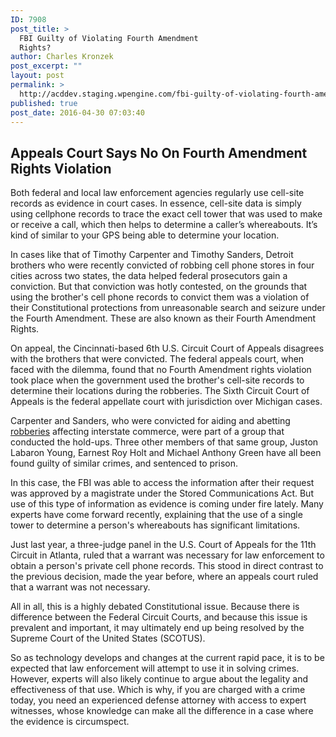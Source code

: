 ```yaml
---
ID: 7908
post_title: >
  FBI Guilty of Violating Fourth Amendment
  Rights?
author: Charles Kronzek
post_excerpt: ""
layout: post
permalink: >
  http://acddev.staging.wpengine.com/fbi-guilty-of-violating-fourth-amendment-rights.html
published: true
post_date: 2016-04-30 07:03:40
---
```

<h2 style="text-align: left;">Appeals Court Says No On Fourth Amendment Rights Violation</h2>
<p style="text-align: left;">Both federal and local law enforcement agencies regularly use cell-site records as evidence in court cases. In essence, cell-site data is simply using cellphone records to trace the exact cell tower that was used to make or receive a call, which then helps to determine a caller’s whereabouts. It’s kind of similar to your GPS being able to determine your location.</p>
<!--more-->

<span style="font-weight: 400;">In cases like that of </span><span style="font-weight: 400;">Timothy Carpenter and Timothy Sanders, Detroit brothers who were recently convicted of robbing cell phone stores in four cities across two states, the data helped federal prosecutors gain a conviction. But that conviction was hotly contested, on the grounds that using the brother's cell phone records to convict them was a violation of their Constitutional protections from unreasonable search and seizure under the Fourth Amendment. These are also known as their Fourth Amendment Rights.</span>

On appeal, the Cincinnati-based 6th U.S. Circuit Court of Appeals disagrees with the brothers that were convicted. The federal appeals court, when faced with the dilemma, found that no Fourth Amendment rights violation took place when the government used the brother's cell-site records to determine their locations during the robberies. The Sixth Circuit Court of Appeals is the federal appellate court with jurisdiction over Michigan cases.

Carpenter and Sanders, who were convicted for aiding and abetting <a href="http://acddev.staging.wpengine.com/michigan-armed-robbery-attorney.html" target="_blank">robberies</a> affecting interstate commerce, were part of a group that conducted the hold-ups. Three other members of that same group, Juston Labaron Young, Earnest Roy Holt and Michael Anthony Green have all been found guilty of similar crimes, and sentenced to prison.

In this case, the FBI was able to access the information after their request was approved by a magistrate under the Stored Communications Act. But use of this type of information as evidence is coming under fire lately. Many experts have come forward recently, explaining that the use of a single tower to determine a person's whereabouts has significant limitations.

Just last year, a three-judge panel in the U.S. Court of Appeals for the 11th Circuit in Atlanta, ruled that a warrant was necessary for law enforcement to obtain a person's private cell phone records. This stood in direct contrast to the previous decision, made the year before, where an appeals court ruled that a warrant was not necessary.

All in all, this is a highly debated Constitutional issue. Because there is difference between the Federal Circuit Courts, and because this issue is prevalent and important, it may ultimately end up being resolved by the Supreme Court of the United States (SCOTUS).

So as technology develops and changes at the current rapid pace, it is to be expected that law enforcement will attempt to use it in solving crimes. However, experts will also likely continue to argue about the legality and effectiveness of that use. Which is why, if you are charged with a crime today, you need an experienced defense attorney with access to expert witnesses, whose knowledge can make all the difference in a case where the evidence is circumspect.